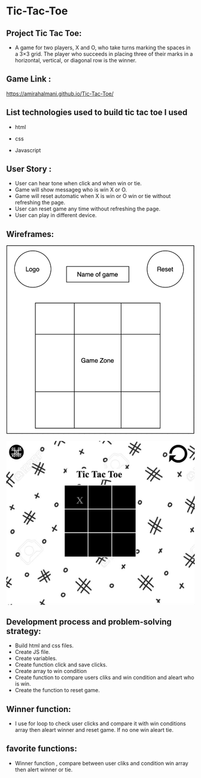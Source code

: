 # Tic-Tac-Toe

## Project Tic Tac Toe:

* A game for two players, X and O, who take turns marking the spaces in a 3×3 grid. The player who succeeds in placing three of their marks in a horizontal, vertical, or diagonal row is the winner.

## Game Link :
https://amirahalmani.github.io/Tic-Tac-Toe/

## List technologies used to build tic tac toe I used

* html

* css

* Javascript

## User Story :

* User can hear tone when click and when win or tie.
* Game will show messageg who is win X or O.
* Game will reset automatic when X is win or O win or tie without refreshing the page.
* User can reset game any time without refreshing the page.
* User can play in different device.



## Wireframes:
![my wireframe](wireframes.png)

![my front end](frontEnd.png)


## Development process and problem-solving strategy:

* Build html and css files.
* Create JS file.
* Create variables.
* Create function click and save clicks.
* Create array to win condition
* Create function to compare users cliks and win condition
and aleart who is win.
* Create the function to reset game.



##  Winner function:

* I use for loop to check user clicks and compare it with win conditions array then aleart winner and reset game.
If no one win aleart tie.


## favorite functions:

* Winner function , compare between user cliks and condition win array then alert winner or tie.
